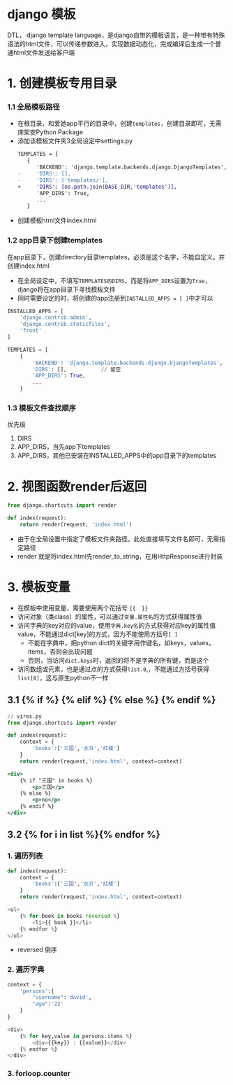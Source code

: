 
# django 模板

DTL， django template language，是django自带的模板语言，是一种带有特殊语法的html文件，可以传递参数进入，实现数据动态化，完成编译后生成一个普通html文件发送给客户端


# 1. 创建模板专用目录
### 1.1 全局模板路径
- 在根目录，和爱她app平行的目录中，创建`templates`，创建目录即可，无需床架安Python Package
- 添加该模板文件夹3全局设定中settings.py
  ```diff
  TEMPLATES = [
     {
        'BACKEND': 'django.template.backends.django.DjangoTemplates',
  -     'DIRS': [],
  -     'DIRS': ['templates/'],
  +     'DIRS': [os.path.join(BASE_DIR,'templates')],
        'APP_DIRS': True,
        ...
     }
  ```
- 创建模板html文件index.html
### 1.2 app目录下创建templates
在app目录下，创建directory目录templates，必须是这个名字，不能自定义。并创建index.html

- 在全局设定中，不填写`TEMPLATES的DIRS`，而是将`APP_DIRS`设置为`True`，django将在app目录下寻找模板文件
- 同时需要设定的时，将创建的app注册到`INSTALLED_APPS = [ ]`中才可以

```python
INSTALLED_APPS = [
    'django.contrib.admin',
    'django.contrib.staticfiles',
    'front'
]

TEMPLATES = [
    {
        'BACKEND': 'django.template.backends.django.DjangoTemplates',
        'DIRS': [],           // 留空
        'APP_DIRS': True,
        ...
    }
```
### 1.3 模板文件查找顺序
优先级
1. DIRS
2. APP_DIRS，当先app下templates
3. APP_DIRS，其他已安装在INSTALLED_APPS中的app目录下的templates



# 2. 视图函数render后返回
```python
from django.shortcuts import render

def index(request):
    return render(request, 'index.html')
```
- 由于在全局设置中指定了模板文件夹路径。此处直接填写文件名即可，无需指定路径
- render 就是将index.html先render_to_string，在用HttpResponse进行封装


# 3. 模板变量
- 在模板中使用变量，需要使用两个花括号 `{{  }}`
- 访问对象（类class）的属性，可以通过`变量.属性名`的方式获得属性值
- 访问字典的key对应的value，使用`字典.key名`的方式获得对应key的属性值value，不能通过dict[key]的方式，因为不能使用方括号`[ ]`
  - 不能在字典中，把python dict的关键字用作键名，如keys，values，items，否则会出现问题
  - 否则，当访问`dict.keys`时，返回的将不是字典的所有键，而是这个
- 访问数组或元素，也是通过点的方式获得`list.0`,，不能通过方括号获得`list[0]`，这与原生python不一样

## 3.1 {% if %} {% elif %} {% else %} {% endif %}

```python
// vires.py
from django.shortcuts import render

def index(request):
    context = {
        'books':['三国','水浒','红楼']
    }
    return render(request,'index.html', context=context)
```
```xml
<div>
    {% if "三国" in books %}
        <p>三国</p>
    {% else %}
        <p>no</p>
    {% endif %}
</div>
```

## 3.2 {% for i in list %}{% endfor %}
### 1. 遍历列表
```python
def index(request):
    context = {
        'books':['三国','水浒','红楼']
    }
    return render(request,'index.html', context=context)
```
```python
<ul>
    {% for book in books reversed %}
        <li>{{ book }}</li>
    {% endfor %}
</ul>
```
- reversed 倒序

### 2. 遍历字典
```python
context = {
    'persons':{
        "username":'david',
        "age":'22'
    }
}
```
```python
<div>
    {% for key,value in persons.items %}
        <div>{{key}} : {{value}}</div>
    {% endfor %}
</div>
```
### 3. forloop.counter
















